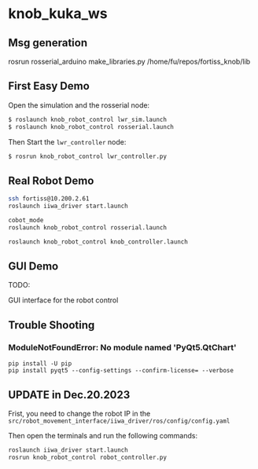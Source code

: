 # knob_kuka_ws
## Msg generation

rosrun rosserial_arduino make_libraries.py /home/fu/repos/fortiss_knob/lib

## First Easy Demo
Open the simulation and the rosserial node:
```bash
$ roslaunch knob_robot_control lwr_sim.launch
$ roslaunch knob_robot_control rosserial.launch
```

Then Start the `lwr_controller` node:
```bash
$ rosrun knob_robot_control lwr_controller.py
```


## Real Robot Demo

```bash
ssh fortiss@10.200.2.61
roslaunch iiwa_driver start.launch
```

```bash
cobot_mode
roslaunch knob_robot_control rosserial.launch
```
    
```bash
roslaunch knob_robot_control knob_controller.launch
```

## GUI Demo

TODO: 

GUI interface for the robot control

## Trouble Shooting


###  ModuleNotFoundError: No module named 'PyQt5.QtChart'

```
pip install -U pip
pip install pyqt5 --config-settings --confirm-license= --verbose
```


## UPDATE in Dec.20.2023

Frist, you need to change the robot IP in the `src/robot_movement_interface/iiwa_driver/ros/config/config.yaml`

Then open the terminals and run the following commands:

```bash
roslaunch iiwa_driver start.launch
rosrun knob_robot_control robot_controller.py
```

